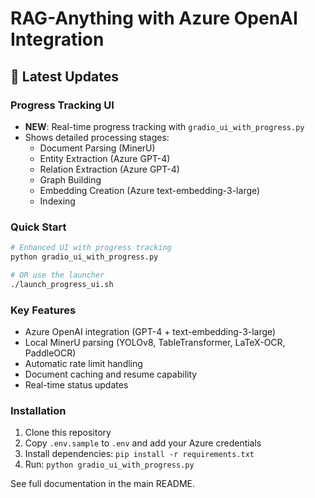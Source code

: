 # RAG-Anything with Azure OpenAI Integration

## 🚀 Latest Updates

### Progress Tracking UI
- **NEW**: Real-time progress tracking with `gradio_ui_with_progress.py`
- Shows detailed processing stages:
  - Document Parsing (MinerU)
  - Entity Extraction (Azure GPT-4)
  - Relation Extraction (Azure GPT-4)
  - Graph Building
  - Embedding Creation (Azure text-embedding-3-large)
  - Indexing

### Quick Start
```bash
# Enhanced UI with progress tracking
python gradio_ui_with_progress.py

# OR use the launcher
./launch_progress_ui.sh
```

### Key Features
- Azure OpenAI integration (GPT-4 + text-embedding-3-large)
- Local MinerU parsing (YOLOv8, TableTransformer, LaTeX-OCR, PaddleOCR)
- Automatic rate limit handling
- Document caching and resume capability
- Real-time status updates

### Installation
1. Clone this repository
2. Copy `.env.sample` to `.env` and add your Azure credentials
3. Install dependencies: `pip install -r requirements.txt`
4. Run: `python gradio_ui_with_progress.py`

See full documentation in the main README.
